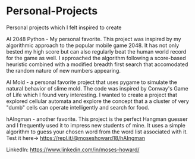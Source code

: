 # Personal-Projects
Personal projects which I felt inspired to create

AI 2048 Python - My personal favorite. This project was inspired by my algorithmic approach to the popular mobile game 2048. It has not only bested my high score but can also regularly beat the human world record for the game as well. I approached the algorithm following a score-based heuristic combined with a modified breadth first search that accomodated the random nature of new numbers appearing.

AI Mold - a personal favorite project that uses pygame to simulate the natural behavior of slime mold. The code was inspired by Conway's Game of Life which I found very interesting. I wanted to create a project that explored cellular automata and explore the concept that a  a cluster of very "dumb" cells can operate intelligently and search for food.

hAIngman - another favorite. This project is the perfect Hangman guesser and I frequently used it to impress new students of mine. It uses a simple algorithm to guess your chosen word from the word list associated with it. Test it here-> https://repl.it/@moseshoward18/hAIngman

LinkedIn: https://www.linkedin.com/in/moses-howard/
